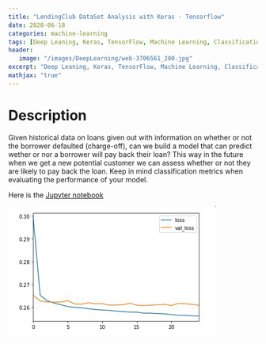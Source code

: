 ```yaml
---
title: "LendingClub DataSet Analysis with Keras - Tensorflow"
date: 2020-06-18
categories: machine-learning
tags: [Deep Leaning, Keras, TensorFlow, Machine Learning, Classification, Neural Network]
header: 
   image: "/images/DeepLearning/web-3706561_200.jpg"
excerpt: "Deep Leaning, Keras, TensorFlow, Machine Learning, Classification, Neural Network"
mathjax: "true"
---
```


# Description
Given historical data on loans given out with information on whether or not the borrower defaulted (charge-off), can we build a model that can predict wether or nor a borrower will pay back their loan? This way in the future when we get a new potential customer we can assess whether or not they are likely to pay back the loan. Keep in mind classification metrics when evaluating the performance of your model.    
  

Here is the [Jupyter notebook](https://github.com/cjlise/MachineLearning/blob/master/DeepLearning/Keras-Project-LendingClub.ipynb)  

![Model Training](/images/DeepLearning/projects/Keras-LendingClub.jpg "Model Training")







